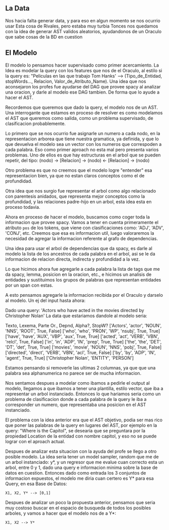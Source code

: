 

## La Data
Nos hacia falta generar data, y para eso en algun momento se nos ocurrio usar Esta cosa de Rivales, pero estaba muy turbia
Tonces nos quedamos con la idea de generar AST validos aleatorios, ayudandonos de un Oraculo que sabe cosas de la BD en cuestion

## El Modelo
El modelo lo pensamos hacer supervisado como primer acercamiento. La Idea es modelar la query con los features que nos de el Oraculo,
al estilo si la query es: "Peliculas en las que trabajo Tom Hanks' --> (Tipo_de_Entidad, stopWords..., Relacion, Valor_de_Atributo_Name).
Una idea que nos aconsejaron los profes fue ayudarse del DAG que provee spacy al analizar una oracion, y darle al modelo ese DAG tambien.
De forma que lo ayude a hacer el AST.

Recordemos que queremos que dado la query, el modelo nos de un AST. Una interrogante que estamos en proceso de resolver es como modelamos el AST que queremos como salida, como un problema supervisado, de clasificacion probablemente.

Lo primero que se nos ocurrio fue asignarle un numero a cada nodo, en la representacion arborea que tiene nuestra gramatica, ya definida, y que lo que devuelva el modelo sea un vector con los numeros que correspoden a cada palabra. Eso como primer aproach no esta mal pero presenta varios problemas.
Uno de ellos es que hay estructuras en el arbol que se pueden repetir, del tipo:
(nodo) -> [Relacion] -> (nodo) <- [Relacion] -> (nodo)

Otro problema es que no creemos que el modelo logre "entender" esa representacion bien, ya que no estan claros conceptos como el de profundidad.

Otra idea que nos surgio fue representar el arbol como algo relacionado con parentesis anidados, que representa mejor conceptos como la profundidad, y las relaciones padre-hijo en un arbol, esta idea esta en proceso todavia.

Ahora en proceso de hacer el modelo, buscamos como coger toda la informacion que provee spacy. Vamos a tener en cuenta primeramente el atributo `pos` de los tokens, que viene con clasificaciones como: 'ADJ', 'ADV', 'CONJ', etc.
Creemos que esa es informacion util, luego valoraremos la necesidad de agregar la informacion referente al grafo de dependencias.

Una idea para usar el arbol de dependencias que da spacy, es darle al modelo la lista de los ancestros de cada palabra en el arbol, asi se le da informacion de relacion directa, indirecta y profundidad a la vez.

Lo que hicimos ahora fue agregarle a cada palabra la lista de tags que me da spacy, lemma, posicion en la oracion, etc., e hicimos un analisis de entidades y sustituimos los grupos de palabras que representan entidades por un span con estas. 

A esto pensamos agregarle la informacion recibida por el Oraculo y darselo al modelo. Un ej del input hasta ahora:

Dado una query: 'Actors who have acted in the movies directed by Christopher Nolan'
La data que estariamos dandole al modelo seria:

Texto, Lexema, Parte Or., Depnd, Alpha?, StopW?
['Actors', 'actor', 'NOUN', 'NNS', 'ROOT', True, False]
['who', 'who', 'PRON', 'WP', 'nsubj', True, True]
['have', 'have', 'AUX', 'VBP', 'aux', True, True]
['acted', 'act', 'VERB', 'VBN', 'relcl', True, False]
['in', 'in', 'ADP', 'IN', 'prep', True, True]
['the', 'the', 'DET', 'DT', 'det', True, True]
['movies', 'movie', 'NOUN', 'NNS', 'pobj', True, False]
['directed', 'direct', 'VERB', 'VBN', 'acl', True, False]
['by', 'by', 'ADP', 'IN', 'agent', True, True]
['Christopher Nolan', 'ENTITY', 'PERSON']

Estamos pensando si removerle las ultimas 2 columnas, ya que que una palabra sea alphanumerica no parece ser de mucha informacion.

Nos sentamos despues a modelar como ibamos a pedirle el output al modelo, llegamos a que ibamos a tener una plantilla, estilo vector, que iba a representar un arbol instanciado. Entonces lo que hariamos seria como un problema de clasificacion donde a cada palabra de la query le iba a corresponder un numero, que representaba una posicion en el AST instanciado. 

El problema con la idea anterior era que el AST objetivo, podia ser mas rico que poner las palabras de la query en lugares del AST, por ejemplo en la query: "Where is the Capitol", se desearia que se preguntara por la propiedad Location de la entidad con nombre capitol, y eso no se puede lograr con el aproach actual.

Despues de analizar esta situacion con la ayuda del profe se llego a otro posible modelo. La idea seria tener un model sampler, random que me de un arbol instanciado: y*, y un regresor que me evalue cuan correcto esta un arbol, entre 0 y 1, dado una query e informacion minima sobre la base de datos en cuestion. 
Entonces dado como entrada los 3 conjuntos de informacion expuestos, el modelo me diria cuan certero es Y* para esa Query, en esa Base de Datos:

    X1, X2, Y* --> [0,1]

Despues de analizar un poco la propuesta anterior, pensamos que seria muy costoso buscar en el espacio de busqueda de todos los posibles arboles, y vamos a hacer que el modelo nos de a Y*:

    X1, X2 --> Y*

    